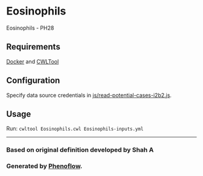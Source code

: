 # Eosinophils

Eosinophils - PH28

## Requirements

[Docker](https://docs.docker.com/install/) and [CWLTool](https://github.com/common-workflow-language/cwltool#install)

## Configuration

Specify data source credentials in [js/read-potential-cases-i2b2.js](js/read-potential-cases-i2b2.js).

## Usage

Run: `cwltool Eosinophils.cwl Eosinophils-inputs.yml`

***

### Based on original definition developed by Shah A
### Generated by [Phenoflow](https://kclhi.org/phenoflow).
